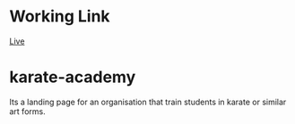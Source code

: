 # Working Link

[Live](https://local-kung-fu.netlify.app/)

# karate-academy
Its a landing page for an organisation that train students in karate or similar art forms.
